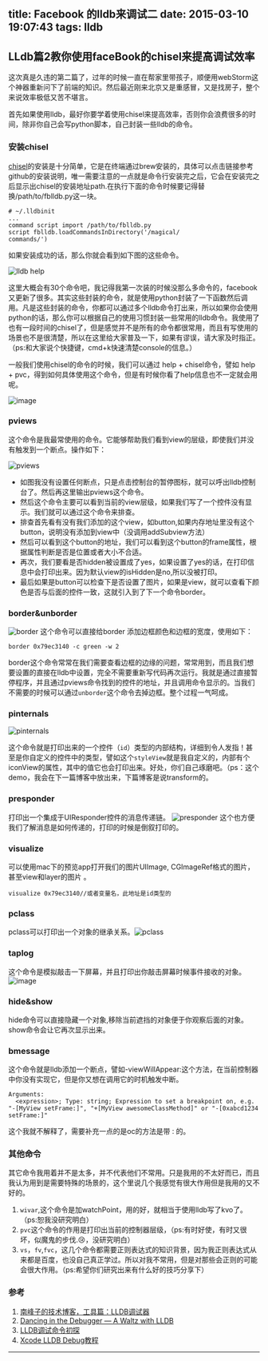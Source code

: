 title: Facebook 的lldb来调试二
date: 2015-03-10 19:07:43
tags: lldb
---
## LLdb篇2教你使用faceBook的chisel来提高调试效率
这次真是久违的第二篇了，过年的时候一直在帮家里带孩子，顺便用webStorm这个神器重新问下了前端的知识。然后最近刚来北京又是重感冒，又是找房子，整个来说效率极低又苦不堪言。

首先如果使用lldb，最好你要学着使用chisel来提高效率，否则你会浪费很多的时间，除非你自己会写python脚本，自己封装一些lldb的命令。  
<!-- more -->

### 安装chisel
[chisel](https://github.com/facebook/chisel)的安装是十分简单，它是在终端通过brew安装的，具体可以点击链接参考github的安装说明，唯一需要注意的一点就是命令行安装完之后，它会在安装完之后显示出chisel的安装地址path.在执行下面的命令时候要记得替换/path/to/fblldb.py这一块。

```
# ~/.lldbinit
...  
command script import /path/to/fblldb.py
script fblldb.loadCommandsInDirectory('/magical/    
commands/')
```

如果安装成功的话，那么你就会看到如下图的这些命令。    

![lldb help](http://m2.img.srcdd.com/farm4/d/2015/0308/22/E835901C12DB9A2018B1FF573B161069_B500_900_500_213.png)

这里大概会有30个命令吧，我记得我第一次装的时候没那么多命令的，facebook又更新了很多。其实这些封装的命令，就是使用python封装了一下函数然后调用。凡是这些封装的命令，你都可以通过多个lldb命令打出来，所以如果你会使用python的话，那么你可以根据自己的使用习惯封装一些常用的lldb命令。我使用了也有一段时间的chisel了，但是感觉并不是所有的命令都很常用，而且有写使用的场景也不是很清楚，所以在这里给大家普及一下，如果有谬误，请大家及时指正。（ps:和大家说个快捷键，cmd+k快速清楚console的信息。）

一般我们使用chisel的命令的时候，我们可以通过 help + chisel命令，譬如 help + pvc，得到如何具体使用这个命令，但是有时候你看了help信息也不一定就会用呢。  

![image](http://m1.img.srcdd.com/farm5/d/2015/0308/22/11C139A4BF9F53F540953BB2F6B307B1_B500_900_500_160.png)    

### pviews  
这个命令是我最常使用的命令。它能够帮助我们看到view的层级，即使我们并没有触发到一个断点。操作如下：    

![pviews](http://m2.img.srcdd.com/farm5/d/2015/0308/22/2032B982DBAF0EB09D1C49D01D64CD63_ORIG_938_714.gif)    

* 如图我没有设置任何断点，只是点击控制台的暂停图标，就可以呼出lldb控制台了。然后再这里输出pviews这个命令。
* 然后这个命令主要可以看到当前的view层级，如果我们写了一个控件没有显示。我们就可以通过这个命令来排查。
* 排查首先看有没有我们添加的这个view，如button,如果内存地址里没有这个button，说明没有添加到view中（没调用addSubview方法）
* 然后可以看到这个button的地址，我们可以看到这个button的frame属性，根据属性判断是否是位置或者大小不合适。
* 再次，我们要看是否hidden被设置成了yes，如果设置了yes的话，在打印信息中会打印出来。因为默认view的isHidden是no,所以没被打印。
* 最后如果是button可以检查下是否设置了图片，如果是view，就可以查看下颜色是否与后面的控件一致，这就引入到了下一个命令border。    

### border&unborder

![border](http://m3.img.srcdd.com/farm5/d/2015/0308/23/2FDA13630E75FB9AA1CD89CBE9B81597_B500_900_500_337.png)
这个命令可以直接给border 添加边框颜色和边框的宽度，使用如下：    

`border 0x79ec3140 -c green -w 2`    

border这个命令常常在我们需要查看边框的边缘的问题，常常用到，而且我们想要设置的直接在lldb中设置，完全不需要重新写代码再次运行。我就是通过直接暂停程序，并且通过pviews命令找到的控件的地址，并且调用命令显示的。当我们不需要的时候可以通过`unborder`这个命令去掉边框。整个过程一气呵成。   

### pinternals
![pinternals](http://m3.img.srcdd.com/farm4/d/2015/0308/23/9817F08BEB31BF19E4A374E2B26113B4_B500_900_500_682.png)  

这个命令就是打印出来的一个控件（`id`）类型的内部结构，详细到令人发指！甚至是你自定义的控件中的类型，譬如这个`styleView`就是我自定义的，内部有个iconView的属性，其中的值它也会打印出来。好处，你们自己琢磨吧。（ps：这个demo，我会在下一篇博客中放出来，下篇博客是说transform的。
  
###   presponder  
打印出一个集成于UIResponder控件的消息传递链。
![presponder](http://m1.img.srcdd.com/farm4/d/2015/0308/23/08D1D5B28A97BC3CDB6C29A65F71C9FB_B500_900_500_377.png)
这个也方便我们了解消息是如何传递的，打印的时候是倒叙打印的。  
###   visualize  
可以使用mac下的预览app打开我们的图片UIImage, CGImageRef格式的图片，甚至view和layer的图片  。

`visualize 0x79ec3140//或者变量名，此地址是id类型的`

### pclass

pclass可以打印出一个对象的继承关系。![pclass](http://m1.img.srcdd.com/farm4/d/2015/0308/23/7DF9C2A62984C55AD2A1237B5BEA6908_B500_900_500_116.png,"pclass命令")
### taplog
这个命令是模拟敲击一下屏幕，并且打印出你敲击屏幕时候事件接收的对象。
![image](http://m3.img.srcdd.com/farm4/d/2015/0308/23/F2F93B95D430C3270D65AC3405BE9327_B500_900_500_101.png)
### hide&show
hide命令可以直接隐藏一个对象,移除当前遮挡的对象便于你观察后面的对象。show命令会让它再次显示出来。

### bmessage

这个命令就是lldb添加一个断点，譬如-viewWillAppear:这个方法，在当前控制器中你没有实现它，但是你又想在调用它的时机触发中断。  

```
Arguments:
  <expression>; Type: string; Expression to set a breakpoint on, e.g. "-[MyView setFrame:]", "+[MyView awesomeClassMethod]" or "-[0xabcd1234 setFrame:]"
```

这个我就不解释了，需要补充一点的是oc的方法是带`：`的。
### 其他命令
其它命令我用着并不是太多，并不代表他们不常用。只是我用的不太好而已，而且我认为用到是需要特殊的场景的，这个里说几个我感觉有很大作用但是我用的又不好的。  
1. `wivar`,这个命令是加watchPoint，用的好，就相当于使用lldb写了kvo了。（ps:恕我没研究明白）  
2. `pvc`这个命令的作用是打印出当前的控制器层级，（ps:有时好使，有时又很坏，似魔鬼的步伐.😢，没研究明白）  
3. `vs`，`fv`,`fvc`，这几个命令都需要正则表达式的知识背景，因为我正则表达式从来都是百度，也没自己真正学过。所以对我不常用，但是对那些会正则的可能会很大作用。（ps:希望你们研究出来有什么好的技巧分享下）  

###   参考

1. [南峰子的技术博客，工具篇：LLDB调试器](http://southpeak.github.io/blog/2015/01/25/gong-ju-pian-:lldbdiao-shi-qi/)  
2. [ Dancing in the Debugger — A Waltz with LLDB](http://www.objc.io/issue-19/lldb-debugging.html)
3. [LLDB调试命令初探](http://www.starfelix.com/blog/2014/03/17/lldbdiao-shi-ming-ling-chu-tan/)
4. [Xcode LLDB Debug教程](http://my.oschina.net/notting/blog/115294)

----

